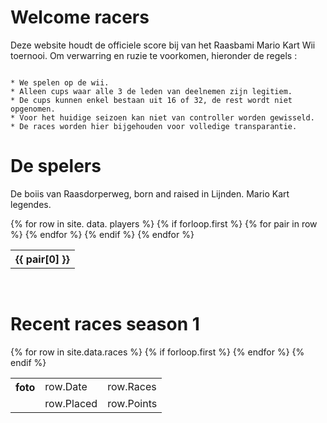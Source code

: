 # Welcome racers

Deze website houdt de officiele score bij van het Raasbami Mario Kart Wii toernooi. 
Om verwarring en ruzie te voorkomen, hieronder de regels :

``` 

* We spelen op de wii.  
* Alleen cups waar alle 3 de leden van deelnemen zijn legitiem.
* De cups kunnen enkel bestaan uit 16 of 32, de rest wordt niet opgenomen.
* Voor het huidige seizoen kan niet van controller worden gewisseld.
* De races worden hier bijgehouden voor volledige transparantie.

```

# De spelers

De boiis van Raasdorperweg, born and raised in Lijnden. Mario Kart legendes. 

<table>
  {% for row in site. data. players %}
    {% if forloop.first %}
      <tr>
        {% for pair in row %}
          <th>{{ pair[0] }}</th>
        {% endfor %}
      </tr>
    {% endif %}
  {% endfor %}
</table>
<br>

# Recent races season 1

<table>
  {% for row in site.data.races %}
    {% if forloop.first %}
      <tr>
        <th rowspan="2"> foto </th>
      </tr>
      <tr>
        <td> row.Date </td>
        <td> row.Races </td>
      </tr>
      <tr>
          <td></td>
          <td>row.Placed </td>
          <td>row.Points </td>
        </tr>
      {% endfor %}
    </tr>
  {% endif %}
</table>